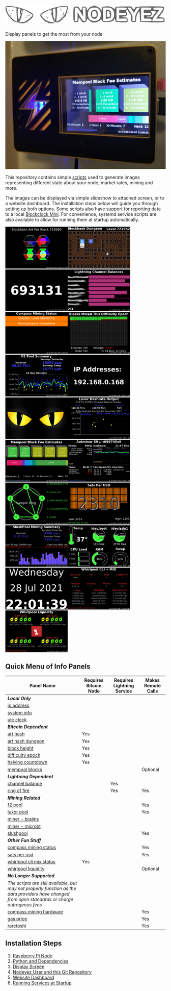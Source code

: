 # ![Nodeyez](./images/nodeyez.svg)
Display panels to get the most from your node

![case](./images/case-lightningshell.jpg)

This repository contains simple [scripts](./scripts) used to generate images 
representing different state about your node, market rates, mining and more.

The images can be displayed via simple slideshow to attached screen, or to a
website dashboard.  The installation steps below will guide you through setting
up both options.  Some scripts also have support for reporting data to a local [Blockclock Mini](https://blockclockmini.com/).
For convenience, systemd service scripts are also available to allow for running
them at startup automatically.


<img src="./images/arthash-719360.png" width=196 /><img src="./images/arthashdungeon.png" width=196 /><img src="./images/blockheight.png" width=196 /><img src="./images/channelbalance.png" width=196 /><img src="./images/compassminingstatus.png" width=196 /><img src="./images/difficultyepoch.png" width=196 /><img src="./images/f2pool.png" width=196 /><img src="./images/ipaddress.png" width=196 /><img src="./images/logo.png" width=196 /><img src="./images/luxor-mining-hashrate-2021-12.png" width=196 /><img src="./images/mempoolblocks.png" width=196 /><img src="./images/minerbraiins.png" width=196 /><img src="./images/rof-sample.png" width=196 /><img src="./images/satsperusd.png" width=196 /><img src="./images/slushpool.png" width=196 /><img src="./images/sysinfo.png" width=196 /><img src="./images/utcclock.png" width=196 /><img src="./images/whirlpoolclimix.png" width=196 /><img src="./images/whirlpoolliquidity.png" width=196 />

## Quick Menu of Info Panels

| Panel Name | Requires Bitcoin Node | Requires Lightning Service | Makes Remote Calls |
| --- | --- | --- | --- |
|                **_Local Only_** |
| [ip address](./docs/script-ipaddress.md) | | | |
| [system info](./docs/script-sysinfo.md) | | | |
| [utc clock](./docs/script-utcclock.md) | | | |
|                **_Bitcoin Dependent_** |
| [art hash](./docs/script-arthash.md) | Yes | | |
| [art hash dungeon](./docs/script-arthashdungeon.md) | Yes | | |
| [block height](./docs/script-blockheight.md) | Yes | | |
| [difficulty epoch](./docs/script-difficultyepoch.md) | Yes | | |
| [halving countdown](./docs/script-halving.md) | Yes | | |
| [mempool blocks](./docs/script-mempoolblocks.md) | | | Optional |
|                **_Lightning Dependent_** |
| [channel balance](./docs/script-channelbalance.md) | | Yes | |
| [ring of fire](./docs/script-rofstatus.md) | | Yes | Yes |
|                **_Mining Related_** |
| [f2 pool](./docs/script-f2pool.md) | | | Yes |
| [luxor pool](./docs/script-luxor-mining-hashrate.md) | | | Yes |
| [miner - braiins](./docs/script-minerbraiins.md) | | | |
| [miner - microbt](./docs/script-minermicrobt.md) | | | |
| [slushpool](./docs/script-slushpool.md) | | | Yes |
|                **_Other Fun Stuff_** |
| [compass mining status](./docs/script-compassminingstatus.md) | | | Yes |
| [sats per usd](./docs/script-satsperusd.md) | | | Yes |
| [whirlpool cli mix status](./docs/script-whirlpoolclimix.md) | Yes | | |
| [whirlpool liquidity](./docs/script-whirlpoolliquidity.md) | | | Optional |
|                **_No Longer Supported_** |
|                _The scripts are still available, but may not properly function as the data providers have changed from open standards or charge outrageous fees_ |
| [compass mining hardware](./docs/script-compassmininghardware.md) | | | Yes |
| [gas price](./docs/script-gasprice.md) | | | Yes |
| [raretoshi](./docs/script-raretoshi.md) | | | Yes |



## Installation Steps

1. [Raspberry Pi Node](./docs/install-1-raspberrypinode.md)
2. [Python and Dependencies](./docs/install-2-pythondeps.md)
3. [Display Screen](./docs/install-3-displayscreen.md)
4. [Nodeyez User and this Git Repository](./docs/install-4-nodeyez.md)
5. [Website Dashboard](./docs/install-5-websitedashboard.md)
6. [Running Services at Startup](./docs/install-6-runatstartup.md)


